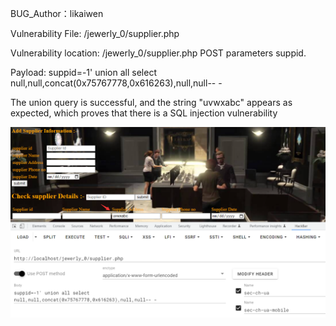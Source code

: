 BUG_Author：likaiwen

Vulnerability File: /jewerly_0/supplier.php

Vulnerability location: /jewerly_0/supplier.php POST parameters suppid.

Payload: suppid=-1' union all select null,null,concat(0x75767778,0x616263),null,null-- -

The union query is successful, and the string "uvwxabc" appears as expected, which proves that there is a SQL injection vulnerability

![image](https://github.com/raozhir/CVERequest/blob/main/1.png)

